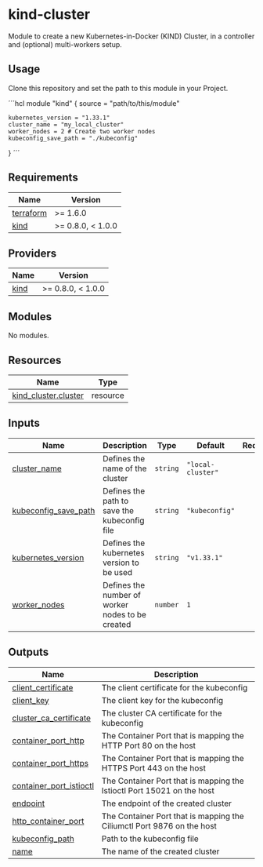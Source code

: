 # kind-cluster

Module to create a new Kubernetes-in-Docker (KIND) Cluster, in a controller and (optional) multi-workers setup.

## Usage

Clone this repository and set the path to this module in your Project.

´´´hcl
module "kind" {
    source = "path/to/this/module"
    
    kubernetes_version = "1.33.1"
    cluster_name = "my_local_cluster"
    worker_nodes = 2 # Create two worker nodes
    kubeconfig_save_path = "./kubeconfig"
}
´´´

<!-- BEGIN_TF_DOCS -->
## Requirements

| Name | Version |
|------|---------|
| <a name="requirement_terraform"></a> [terraform](#requirement\_terraform) | >= 1.6.0 |
| <a name="requirement_kind"></a> [kind](#requirement\_kind) | >= 0.8.0, < 1.0.0 |

## Providers

| Name | Version |
|------|---------|
| <a name="provider_kind"></a> [kind](#provider\_kind) | >= 0.8.0, < 1.0.0 |

## Modules

No modules.

## Resources

| Name | Type |
|------|------|
| [kind_cluster.cluster](https://registry.terraform.io/providers/tehcyx/kind/latest/docs/resources/cluster) | resource |

## Inputs

| Name | Description | Type | Default | Required |
|------|-------------|------|---------|:--------:|
| <a name="input_cluster_name"></a> [cluster\_name](#input\_cluster\_name) | Defines the name of the cluster | `string` | `"local-cluster"` | no |
| <a name="input_kubeconfig_save_path"></a> [kubeconfig\_save\_path](#input\_kubeconfig\_save\_path) | Defines the path to save the kubeconfig file | `string` | `"kubeconfig"` | no |
| <a name="input_kubernetes_version"></a> [kubernetes\_version](#input\_kubernetes\_version) | Defines the kubernetes version to be used | `string` | `"v1.33.1"` | no |
| <a name="input_worker_nodes"></a> [worker\_nodes](#input\_worker\_nodes) | Defines the number of worker nodes to be created | `number` | `1` | no |

## Outputs

| Name | Description |
|------|-------------|
| <a name="output_client_certificate"></a> [client\_certificate](#output\_client\_certificate) | The client certificate for the kubeconfig |
| <a name="output_client_key"></a> [client\_key](#output\_client\_key) | The client key for the kubeconfig |
| <a name="output_cluster_ca_certificate"></a> [cluster\_ca\_certificate](#output\_cluster\_ca\_certificate) | The cluster CA certificate for the kubeconfig |
| <a name="output_container_port_http"></a> [container\_port\_http](#output\_container\_port\_http) | The Container Port that is mapping the HTTP Port 80 on the host |
| <a name="output_container_port_https"></a> [container\_port\_https](#output\_container\_port\_https) | The Container Port that is mapping the HTTPS Port 443 on the host |
| <a name="output_container_port_istioctl"></a> [container\_port\_istioctl](#output\_container\_port\_istioctl) | The Container Port that is mapping the Istioctl Port 15021 on the host |
| <a name="output_endpoint"></a> [endpoint](#output\_endpoint) | The endpoint of the created cluster |
| <a name="output_http_container_port"></a> [http\_container\_port](#output\_http\_container\_port) | The Container Port that is mapping the Ciliumctl Port 9876 on the host |
| <a name="output_kubeconfig_path"></a> [kubeconfig\_path](#output\_kubeconfig\_path) | Path to the kubeconfig file |
| <a name="output_name"></a> [name](#output\_name) | The name of the created cluster |
<!-- END_TF_DOCS -->